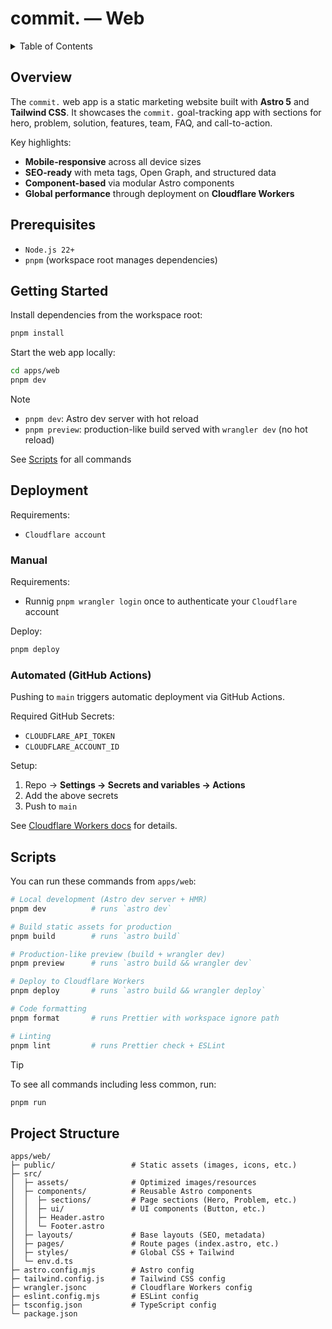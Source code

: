 # commit. — Web

<details>
  <summary>Table of Contents</summary>
  <ol>
    <li><a href="#overview">Overview</a></li>
    <li><a href="#prerequisites">Prerequisites</a></li>
    <li><a href="#getting-started">Getting started</a></li>
    <li><a href="#deployment">Deployment</a></li>
    <li><a href="#scripts">Scripts</a></li>
    <li><a href="#project-structure">Project structure</a></li>
  </ol>
</details>

## Overview

The `commit.` web app is a static marketing website built with **Astro 5** and **Tailwind CSS**.
It showcases the `commit.` goal-tracking app with sections for hero, problem, solution, features, team, FAQ, and call-to-action.

Key highlights:

* **Mobile-responsive** across all device sizes
* **SEO-ready** with meta tags, Open Graph, and structured data
* **Component-based** via modular Astro components
* **Global performance** through deployment on **Cloudflare Workers**

## Prerequisites

* `Node.js 22+`
* `pnpm` (workspace root manages dependencies)

## Getting Started

Install dependencies from the workspace root:

```sh
pnpm install
```

Start the web app locally:

```sh
cd apps/web
pnpm dev
```

> [!NOTE]
> - `pnpm dev`: Astro dev server with hot reload
> - `pnpm preview`: production-like build served with `wrangler dev` (no hot reload)
> 
> See [Scripts](#scripts) for all commands

## Deployment

Requirements:

- `Cloudflare account`

### Manual

Requirements:

- Runnig `pnpm wrangler login` once to authenticate your `Cloudflare` account

Deploy:

```sh
pnpm deploy
```

### Automated (GitHub Actions)

Pushing to `main` triggers automatic deployment via GitHub Actions.

Required GitHub Secrets:

- `CLOUDFLARE_API_TOKEN`
- `CLOUDFLARE_ACCOUNT_ID`

Setup:

1. Repo → **Settings → Secrets and variables → Actions**
2. Add the above secrets
3. Push to `main`

See [Cloudflare Workers docs](https://developers.cloudflare.com/workers/ci-cd/external-cicd/github-actions/) for details.

## Scripts
You can run these commands from `apps/web`:

```sh
# Local development (Astro dev server + HMR)
pnpm dev          # runs `astro dev`

# Build static assets for production
pnpm build        # runs `astro build`

# Production-like preview (build + wrangler dev)
pnpm preview      # runs `astro build && wrangler dev`

# Deploy to Cloudflare Workers
pnpm deploy       # runs `astro build && wrangler deploy`

# Code formatting
pnpm format       # runs Prettier with workspace ignore path

# Linting
pnpm lint         # runs Prettier check + ESLint
```

> [!TIP]
> To see all commands including less common, run:
> ```sh
> pnpm run
> ```

## Project Structure

```
apps/web/
├─ public/                 # Static assets (images, icons, etc.)
├─ src/
│  ├─ assets/              # Optimized images/resources
│  ├─ components/          # Reusable Astro components
│  │  ├─ sections/         # Page sections (Hero, Problem, etc.)
│  │  ├─ ui/               # UI components (Button, etc.)
│  │  ├─ Header.astro
│  │  └─ Footer.astro
│  ├─ layouts/             # Base layouts (SEO, metadata)
│  ├─ pages/               # Route pages (index.astro, etc.)
│  ├─ styles/              # Global CSS + Tailwind
│  └─ env.d.ts
├─ astro.config.mjs        # Astro config
├─ tailwind.config.js      # Tailwind CSS config
├─ wrangler.jsonc          # Cloudflare Workers config
├─ eslint.config.mjs       # ESLint config
├─ tsconfig.json           # TypeScript config
└─ package.json
```
